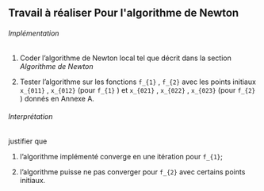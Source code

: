 ## Travail à réaliser Pour l'algorithme de Newton 

###### Implémentation 
 
1. Coder l’algorithme de Newton local tel que décrit dans la section *Algorithme de Newton*

2. Tester l’algorithme sur les fonctions ``f_{1}`` , ``f_{2}`` avec les points initiaux ``x_{011}`` , ``x_{012}`` (pour ``f_{1}`` ) et ``x_{021}`` , ``x_{022}`` , ``x_{023}`` (pour ``f_{2}`` ) donnés en Annexe A.

###### Interprétation 

justifier que

1. l’algorithme implémenté converge en une itération pour ``f_{1}``;

2. l’algorithme puisse ne pas converger pour ``f_{2}`` avec certains points initiaux.

